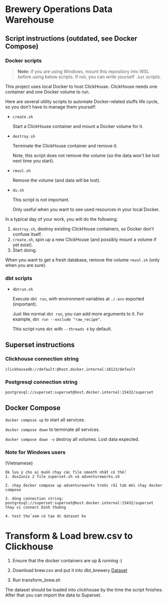 # Brewery Operations Data Warehouse

## Script instructions (outdated, see Docker Compose)

### Docker scripts

> **Note:** if you are using Windows, mount this repository into WSL before using below scripts. If not, you can write yourself `.bat` scripts.

This project uses local Docker to host ClickHouse. ClickHouse needs one container and one Docker volume to run. 

Here are several utility scripts to automate Docker-related stuffs life cycle, so you don't have to manage them yourself:

- `create.sh`

    Start a ClickHouse container and mount a Docker volume for it.

- `destroy.sh`

    Terminate the ClickHouse container and remove it.
    
    Note, this script does not remove the volume (so the data won't be lost next time you start).
    
- `rmvol.sh`

    Remove the volume (and data will be lost).
- `du.sh`

    This script is not important.

    Only useful when you want to see used resources in your local Docker.

In a typical day of your work, you will do the following:
1. `destroy.sh`, destroy existing ClickHouse containers, so Docker don't confuse itself.
2. `create.sh`, spin up a new ClickHouse (and possibly mount a volume if yet exist).
3. Start doing.

When you want to get a fresh database, remove the volume `rmvol.sh` (only when you are sure).

### dbt scripts

- `dbtrun.sh`

    Execute `dbt run`, with environment variables at `./.env` exported (important).

    Just like normal `dbt run`, you can add more arguments to it. For example, `dbt run --exclude "raw_recipe"`.

    This script runs `dbt` with `--threads 4` by default.

## Superset instructions

### Clickhouse connection string
`clickhousedb://default:@host.docker.internal:18123/default`

### Postgresql connection string
`postgresql://superset:superset@host.docker.internal:15432/superset`


## Docker Compose

`docker compose up` to start all services.

`docker compose down` to terminate all services.

`docker compose down -v` destroy all volumes. Lost data expected.

### Note for Windows users

(Vietnamese)
```
Ok lưu ý cho ai muốn chạy các file smooth nhất có thể:
1. dos2unix 2 file superset.sh và adventureworks.sh

2. chạy docker compose up adventureworks trước rồi tab mới chạy docker compose

3. dùng connection string: postgresql://superset:superset@host.docker.internal:15432/superset thay vì connect bình thường

4. test thử xem có tạo dc dataset ko
```

# Transform & Load brew.csv to Clickhouse

1. Ensure that the docker containers are up & running :)

2. Download brew.csv and put it into dbt_brewery [Dataset](https://www.kaggle.com/datasets/ankurnapa/brewery-operations-and-market-analysis-dataset)

3. Run transform_brew.sh

The dataset should be loaded into clickhouse by the time the script finishes. After that you can import the data to Superset.